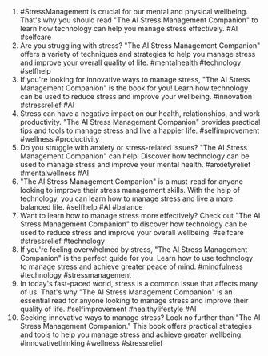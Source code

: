 1. #StressManagement is crucial for our mental and physical wellbeing. That's why you should read "The AI Stress Management Companion" to learn how technology can help you manage stress effectively. #AI #selfcare
2. Are you struggling with stress? "The AI Stress Management Companion" offers a variety of techniques and strategies to help you manage stress and improve your overall quality of life. #mentalhealth #technology #selfhelp
3. If you're looking for innovative ways to manage stress, "The AI Stress Management Companion" is the book for you! Learn how technology can be used to reduce stress and improve your wellbeing. #innovation #stressrelief #AI
4. Stress can have a negative impact on our health, relationships, and work productivity. "The AI Stress Management Companion" provides practical tips and tools to manage stress and live a happier life. #selfimprovement #wellness #productivity
5. Do you struggle with anxiety or stress-related issues? "The AI Stress Management Companion" can help! Discover how technology can be used to manage stress and improve your mental health. #anxietyrelief #mentalwellness #AI
6. "The AI Stress Management Companion" is a must-read for anyone looking to improve their stress management skills. With the help of technology, you can learn how to manage stress and live a more balanced life. #selfhelp #AI #balance
7. Want to learn how to manage stress more effectively? Check out "The AI Stress Management Companion" to discover how technology can be used to reduce stress and improve your overall wellbeing. #selfcare #stressrelief #technology
8. If you're feeling overwhelmed by stress, "The AI Stress Management Companion" is the perfect guide for you. Learn how to use technology to manage stress and achieve greater peace of mind. #mindfulness #technology #stressmanagement
9. In today's fast-paced world, stress is a common issue that affects many of us. That's why "The AI Stress Management Companion" is an essential read for anyone looking to manage stress and improve their quality of life. #selfimprovement #healthylifestyle #AI
10. Seeking innovative ways to manage stress? Look no further than "The AI Stress Management Companion." This book offers practical strategies and tools to help you manage stress and achieve greater wellbeing. #innovativethinking #wellness #stressrelief
